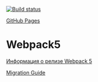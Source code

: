 [![Build status](https://ci.appveyor.com/api/projects/status/b2s0ml2wjmvnbl71?svg=true)](https://ci.appveyor.com/project/Niksel00/ahj-env-1-a7oqd)

[GitHub Pages](https://niksel00.github.io/ahj-env-1/)

# Webpack5

[Информация о релизе Webpack 5](https://webpack.js.org/blog/2020-10-10-webpack-5-release/)

[Migration Guide](https://webpack.js.org/migrate/5/)
